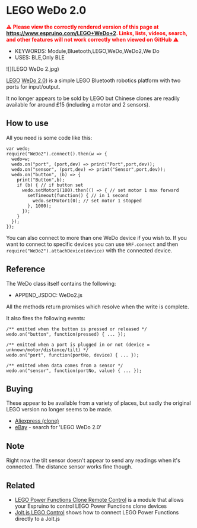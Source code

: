 <!--- Copyright (c) 2025 Gordon Williams. See the file LICENSE for copying permission. -->
LEGO WeDo 2.0
==============

<span style="color:red">:warning: **Please view the correctly rendered version of this page at https://www.espruino.com/LEGO+WeDo+2.  Links, lists, videos, search, and other features will not work correctly when viewed on GitHub** :warning:</span>

* KEYWORDS: Module,Bluetooth,LEGO,WeDo,WeDo2,We Do
* USES: BLE,Only BLE

![](LEGO WeDo 2.jpg)

[LEGO](https://www.lego.com) [WeDo 2.0](https://education.lego.com/en-gb/product-resources/wedo-2/downloads/building-instructions/)) is
a simple LEGO Bluetooth robotics platform with two ports for input/output.

It no longer appears to be sold by LEGO but Chinese clones are readily available
for around £15 (including a motor and 2 sensors).


How to use
-----------

All you need is some code like this:

```JS
var wedo;
require("WeDo2").connect().then(w => {
  wedo=w;
  wedo.on("port", (port,dev) => print("Port",port,dev));
  wedo.on("sensor", (port,dev) => print("Sensor",port,dev));
  wedo.on("button", (b) => {
    print("Button",b);
    if (b) { // if button set
      wedo.setMotor1(100).then(() => { // set motor 1 max forward
        setTimeout(function() { // in 1 second
          wedo.setMotor1(0); // set motor 1 stopped
        }, 1000);
      });
    }
  });
});
```

You can also connect to more than one WeDo device if you wish to. If you want to connect
to specific devices you can use `NRF.connect` and then `require("WeDo2").attachDevice(device)` with the
connected device.


Reference
----------

The WeDo class itself contains the following:

* APPEND_JSDOC: WeDo2.js

All the methods return promises which resolve when the write is complete.

It also fires the following events:

```JS
/** emitted when the button is pressed or released */
wedo.on("button", function(pressed) { ... });

/** emitted when a port is plugged in or not (device = unknown/motor/distance/tilt) */
wedo.on("port", function(portNo, device) { ... });

/** emitted when data comes from a sensor */
wedo.on("sensor", function(portNo, value) { ... });
```


Buying
-------

These appear to be available from a variety of places, but sadly the original
LEGO version no longer seems to be made.

* [Aliexpress (clone)](https://www.aliexpress.com/item/1005008315297384.html)
* [eBay](https://www.ebay.com/sch/i.html?_nkw=lego+wedo+2.0) - search for 'LEGO WeDo 2.0'

Note
-----

Right now the tilt sensor doesn't appear to send any readings when it's connected. The distance sensor works fine though.


Related
--------

* [LEGO Power Functions Clone Remote Control](/LEGO+Power+Functions+Clone) is a module that allows your Espruino to control LEGO Power Functions clone devices
* [Jolt.js LEGO Control](/Jolt.js+LEGO) shows how to connect LEGO Power Functions directly to a Jolt.js